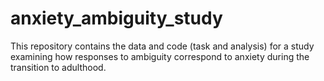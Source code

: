 # anxiety_ambiguity_study
This repository contains the data and code (task and analysis) for a study examining how responses to ambiguity correspond to anxiety during the transition to adulthood.
